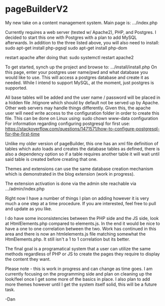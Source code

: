 # pageBuilderV2
My new take on a content management system.  Main page is: .../index.php

Currently requires a web server (tested w/ Apache2), PHP, and Postgres.  I decided to start this one with Postgres with a plan to add MySQL afterwards.  In addition to the three listed above, you will also need to install:
   sudo apt-get install php-pgsql
   sudo apt-get install php-dom
   
restart apache after doing that:
   sudo systemctl restart apache2
   

To get started, synch up the project and browse to: .../install/install.php
On this page, enter your postgres user name/pwd and what database you would like to use.
This will access a postgres database and create it as needed.  While I intend to support MySQL, at the moment, just postgres is supported.

All base tables will be added and the user name / password will be placed in a hidden file .htignore which should by default not be served up by Apache.  Other web servers may handle things differently.  Given this, the apache user will need write access to the configuration folder in order to create this file.  This can be done on Linux using:
     sudo chown www-data configuration
For information regarding configuring postgresql for first use: https://stackoverflow.com/questions/1471571/how-to-configure-postgresql-for-the-first-time


Unlike my older version of pageBuilder, this one has an xml file definition of tables which auto loads and creates the database tables as defined, there is also a dependency option so if a table requires another table it will wait until said table is created before creating that one.

Themes and extensions can use the same database creation mechanism which is demonstrated in the blog extension (work in progress).

The extension activation is done via the admin site reachable via .../admin/index.php

Right now I have a number of things I plan on adding however it is very much a one step at a time procedure.  If you are interested, feel free to pull and update as you like.

I do have some inconsistencies between the PHP side and the JS side, look at HtmlElements.php compared to elements.js.  In the end it would be nice to have a one to one correlation between the two.  Work has continued in this area and there is now an htmlelements.js file matching somewhat the HtmElements.php.  It still isn't a 1 to 1 correlation but its better.

The final goal is a programatical system that a user can utilize the same methods regardless of PHP or JS to create the pages they require to display the content they want.

Please note - this is work in progress and can change as time goes.  I am currently focusing on the programming side and plan on cleaning up the look/feel once I get some more of the basics in place.  I also plan to add more themes however until I get the system itself solid, this will be a future task.

-Dan
